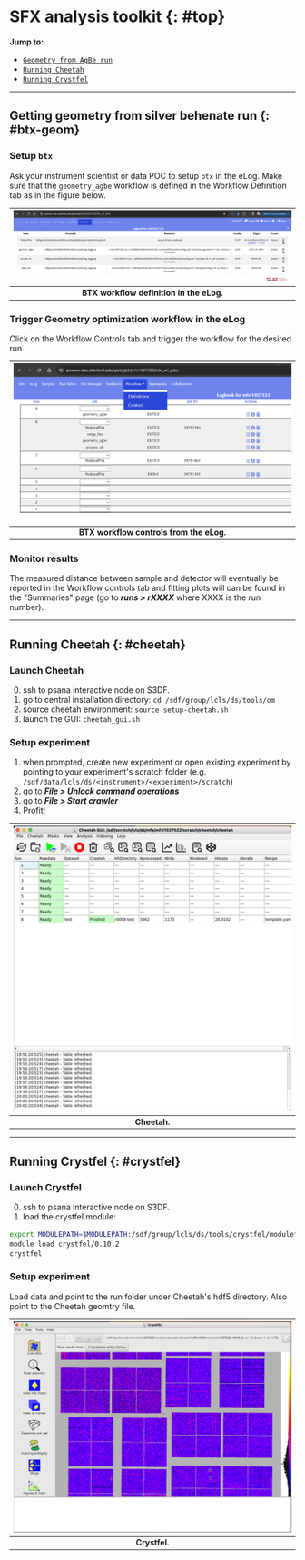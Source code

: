 # SFX analysis toolkit {: #top}

<a name="toc"></a> **Jump to:**
- [`Geometry from AgBe run`](#btx-geom)
- [`Running Cheetah`](#cheetah)
- [`Running Crystfel`](#crystfel)

---
## Getting geometry from silver behenate run {: #btx-geom}

### Setup `btx`
Ask your instrument scientist or data POC to setup `btx` in the eLog. Make sure that the `geometry_agbe` workflow is defined in the Workflow Definition tab as in the figure below.

|                                                                        ![BTX workflow definition in the eLog](images/btx-def.png)                                                                        | 
|:--------------------------------------------------------------------------------------------------------------------------------------------------------------------------------------------------------:| 
|                                                                                 __BTX workflow definition in the eLog.__                                                                                 |

### Trigger Geometry optimization workflow in the eLog

Click on the Workflow Controls tab and trigger the workflow for the desired run.

| ![BTX workflow controls from the eLog](images/btx-controls.png) | 
|:---------------------------------------------------------------:| 
|            __BTX workflow controls from the eLog.__             |

### Monitor results

The measured distance between sample and detector will eventually be reported in the Workflow controls tab and fitting plots will can be found in the "Summaries" page (go to ***runs > rXXXX*** where XXXX is the run number).

---
## Running Cheetah {: #cheetah}

### Launch Cheetah

0. ssh to psana interactive node on S3DF.
1. go to central installation directory: `cd /sdf/group/lcls/ds/tools/om`
2. source cheetah environment: `source setup-cheetah.sh`
3. launch the GUI: `cheetah_gui.sh`

### Setup experiment

1. when prompted, create new experiment or open existing experiment by pointing to your experiment's scratch folder (e.g. `/sdf/data/lcls/ds/<instrument>/<experiment>/scratch`)
2. go to ***File > Unlock command operations***
3. go to ***File > Start crawler***
4. Profit!

| ![Cheetah](images/cheetah.png) | 
|:------------------------------:| 
|          __Cheetah.__          |


---
## Running Crystfel {: #crystfel}

### Launch Crystfel

0. ssh to psana interactive node on S3DF.
1. load the crystfel module: 
```bash
export MODULEPATH=$MODULEPATH:/sdf/group/lcls/ds/tools/crystfel/modulefiles
module load crystfel/0.10.2
crystfel
```

### Setup experiment

Load data and point to the run folder under Cheetah's hdf5 directory. Also point to the Cheetah geomtry file.

| ![Crystfel](images/crystfel.png) | 
|:--------------------------------:| 
|          __Crystfel.__           |
